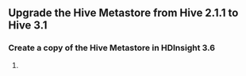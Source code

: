 
## Upgrade the Hive Metastore from Hive 2.1.1 to Hive 3.1

### Create a copy of the Hive Metastore in HDInsight 3.6

1. 



<!--stackedit_data:
eyJoaXN0b3J5IjpbLTQyMjkyMTAxMCwtMTk4NDE3NTc1MywyMD
QwMjk3NjIyXX0=
-->